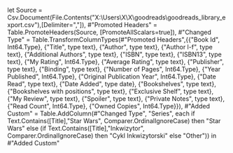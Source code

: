 let
    Source = Csv.Document(File.Contents("X:\Users\X\X\goodreads\goodreads_library_export.csv"),[Delimiter=","]),
    #"Promoted Headers" = Table.PromoteHeaders(Source, [PromoteAllScalars=true]),
    #"Changed Type" = Table.TransformColumnTypes(#"Promoted Headers",{{"Book Id", Int64.Type}, {"Title", type text}, {"Author", type text}, {"Author l-f", type text}, {"Additional Authors", type text}, {"ISBN", type text}, {"ISBN13", type text}, {"My Rating", Int64.Type}, {"Average Rating", type text}, {"Publisher", type text}, {"Binding", type text}, {"Number of Pages", Int64.Type}, {"Year Published", Int64.Type}, {"Original Publication Year", Int64.Type}, {"Date Read", type text}, {"Date Added", type date}, {"Bookshelves", type text}, {"Bookshelves with positions", type text}, {"Exclusive Shelf", type text}, {"My Review", type text}, {"Spoiler", type text}, {"Private Notes", type text}, {"Read Count", Int64.Type}, {"Owned Copies", Int64.Type}}),
    #"Added Custom" = Table.AddColumn(#"Changed Type", "Series", each if Text.Contains([Title],"Star Wars", Comparer.OrdinalIgnoreCase) then "Star Wars" else 
(if Text.Contains([Title],"Inkwizytor", Comparer.OrdinalIgnoreCase) then "Cykl Inkwizytorski" else "Other"))
in
    #"Added Custom"
